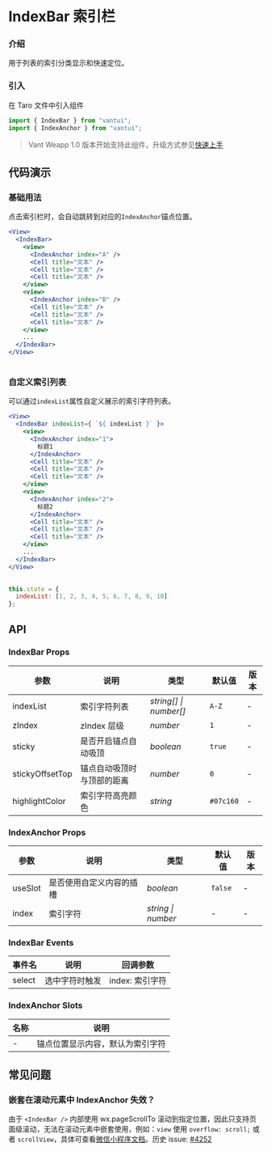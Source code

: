 # IndexBar 索引栏

### 介绍

用于列表的索引分类显示和快速定位。

### 引入

在 Taro 文件中引入组件

```js
import { IndexBar } from "vantui";
import { IndexAnchor } from "vantui"; 
```

> Vant Weapp 1.0 版本开始支持此组件，升级方式参见[快速上手](#/quickstart)

## 代码演示

### 基础用法

点击索引栏时，会自动跳转到对应的`IndexAnchor`锚点位置。

```jsx
<View>
  <IndexBar>
    <view>
      <IndexAnchor index="A" />
      <Cell title="文本" />
      <Cell title="文本" />
      <Cell title="文本" />
    </view>
    <view>
      <IndexAnchor index="B" />
      <Cell title="文本" />
      <Cell title="文本" />
      <Cell title="文本" />
    </view>
    ...
  </IndexBar>
</View>
 
```

### 自定义索引列表

可以通过`indexList`属性自定义展示的索引字符列表。

```jsx
<View>
  <IndexBar indexList={ `${ indexList }` }>
    <view>
      <IndexAnchor index="1">
        标题1
      </IndexAnchor>
      <Cell title="文本" />
      <Cell title="文本" />
      <Cell title="文本" />
    </view>
    <view>
      <IndexAnchor index="2">
        标题2
      </IndexAnchor>
      <Cell title="文本" />
      <Cell title="文本" />
      <Cell title="文本" />
    </view>
    ...
  </IndexBar>
</View>
 
```

```js
this.state = {
  indexList: [1, 2, 3, 4, 5, 6, 7, 8, 9, 10]
}; 
```

## API

### IndexBar Props

| 参数 | 说明 | 类型 | 默认值 | 版本 |
| --- | --- | --- | --- | --- |
| indexList | 索引字符列表 | _string[] \| number[]_ | `A-Z` | - |
| zIndex | zIndex 层级 | _number_ | `1` | - |
| sticky | 是否开启锚点自动吸顶 | _boolean_ | `true` | - |
| stickyOffsetTop | 锚点自动吸顶时与顶部的距离 | _number_ | `0` | - |
| highlightColor | 索引字符高亮颜色 | _string_ | `#07c160` | - |

### IndexAnchor Props

| 参数     | 说明                     | 类型               | 默认值  | 版本 |
| -------- | ------------------------ | ------------------ | ------- | ---- |
| useSlot | 是否使用自定义内容的插槽 | _boolean_          | `false` | -    |
| index    | 索引字符                 | _string \| number_ | -       | -    |

### IndexBar Events

| 事件名 | 说明           | 回调参数        |
| ------ | -------------- | --------------- |
| select | 选中字符时触发 | index: 索引字符 |

### IndexAnchor Slots

| 名称 | 说明                             |
| ---- | -------------------------------- |
| -    | 锚点位置显示内容，默认为索引字符 |

## 常见问题

### 嵌套在滚动元素中 IndexAnchor 失效？

由于 `<IndexBar />` 内部使用 wx.pageScrollTo 滚动到指定位置，因此只支持页面级滚动，无法在滚动元素中嵌套使用，例如：`view` 使用 `overflow: scroll;` 或者 `scrollView`，具体可查看[微信小程序文档](https://developers.weixin.qq.com/miniprogram/dev/api/ui/scroll/wx.pageScrollTo.html)。历史 issue: [#4252](https://github.com/youzan/vantWeapp/issues/4252)
